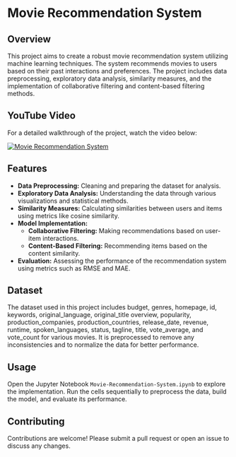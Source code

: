 # Movie Recommendation System

## Overview
This project aims to create a robust movie recommendation system utilizing machine learning techniques. The system recommends movies to users based on their past interactions and preferences. The project includes data preprocessing, exploratory data analysis, similarity measures, and the implementation of collaborative filtering and content-based filtering methods.

## YouTube Video
For a detailed walkthrough of the project, watch the video below:

[![Movie Recommendation System](https://img.youtube.com/vi/Ccm11V1EwGE/0.jpg)](https://www.youtube.com/watch?v=Ccm11V1EwGE)

## Features
- **Data Preprocessing:** Cleaning and preparing the dataset for analysis.
- **Exploratory Data Analysis:** Understanding the data through various visualizations and statistical methods.
- **Similarity Measures:** Calculating similarities between users and items using metrics like cosine similarity.
- **Model Implementation:** 
  - **Collaborative Filtering:** Making recommendations based on user-item interactions.
  - **Content-Based Filtering:** Recommending items based on the content similarity.
- **Evaluation:** Assessing the performance of the recommendation system using metrics such as RMSE and MAE.

## Dataset
The dataset used in this project includes budget, genres, homepage, id, keywords, original_language, original_title	overview, popularity, production_companies, production_countries, release_date, revenue, runtime, spoken_languages, status, tagline, title, vote_average, and vote_count for various movies. It is preprocessed to remove any inconsistencies and to normalize the data for better performance.

## Usage
Open the Jupyter Notebook `Movie-Recommendation-System.ipynb` to explore the implementation. Run the cells sequentially to preprocess the data, build the model, and evaluate its performance.

## Contributing
Contributions are welcome! Please submit a pull request or open an issue to discuss any changes.
